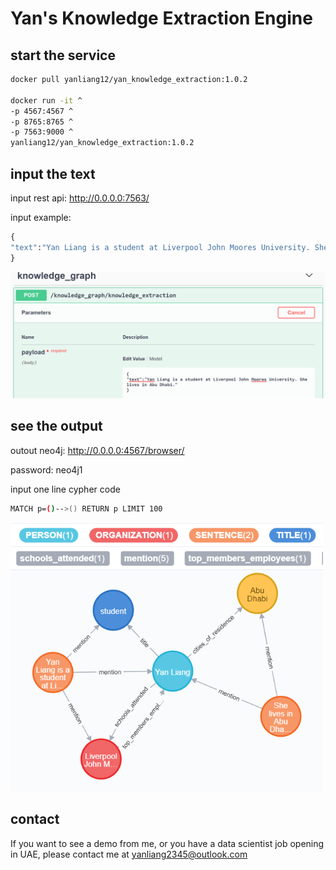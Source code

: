 # Yan's Knowledge Extraction Engine

## start the service

```bash
docker pull yanliang12/yan_knowledge_extraction:1.0.2

docker run -it ^
-p 4567:4567 ^
-p 8765:8765 ^
-p 7563:9000 ^
yanliang12/yan_knowledge_extraction:1.0.2
```

## input the text
input rest api: http://0.0.0.0:7563/

input example:

```python
{
"text":"Yan Liang is a student at Liverpool John Moores University. She lives in Abu Dhabi."
}
```

<img src="WeChat%20Screenshot_20211209211116.png" width="800">


## see the output

outout neo4j: http://0.0.0.0:4567/browser/

password: neo4j1

input one line cypher code
```bash
MATCH p=()-->() RETURN p LIMIT 100
```

<img src="WeChat%20Screenshot_20211209204210.png" width="500">


## contact

If you want to see a demo from me, or you have a data scientist job opening in UAE, please contact me at yanliang2345@outlook.com
